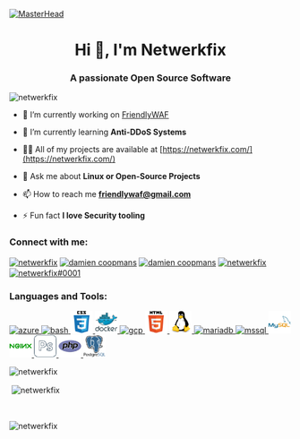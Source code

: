 [![MasterHead](https://ams1.vultrobjects.com/devs/ddos.gif)](https://netwerkfix.com/)
<h1 align="center">Hi 👋, I'm Netwerkfix</h1>
<h3 align="center">A passionate Open Source Software</h3>

<p align="left"> <img src="https://komarev.com/ghpvc/?username=netwerkfix&label=Profile%20views&color=0e75b6&style=flat" alt="netwerkfix" /> </p>

- 🔭 I’m currently working on [FriendlyWAF](https://friendlywaf.com/)

- 🌱 I’m currently learning **Anti-DDoS Systems**

- 👨‍💻 All of my projects are available at [https://netwerkfix.com/](https://netwerkfix.com/)

- 💬 Ask me about **Linux or Open-Source Projects**

- 📫 How to reach me **friendlywaf@gmail.com**

- ⚡ Fun fact **I love Security tooling**

<h3 align="left">Connect with me:</h3>
<p align="left">
<a href="https://dev.to/netwerkfix" target="blank"><img align="center" src="https://raw.githubusercontent.com/rahuldkjain/github-profile-readme-generator/master/src/images/icons/Social/devto.svg" alt="netwerkfix" height="30" width="40" /></a>
<a href="https://linkedin.com/in/damien coopmans" target="blank"><img align="center" src="https://raw.githubusercontent.com/rahuldkjain/github-profile-readme-generator/master/src/images/icons/Social/linked-in-alt.svg" alt="damien coopmans" height="30" width="40" /></a>
<a href="https://fb.com/damien coopmans" target="blank"><img align="center" src="https://raw.githubusercontent.com/rahuldkjain/github-profile-readme-generator/master/src/images/icons/Social/facebook.svg" alt="damien coopmans" height="30" width="40" /></a>
<a href="https://www.youtube.com/c/netwerkfix" target="blank"><img align="center" src="https://raw.githubusercontent.com/rahuldkjain/github-profile-readme-generator/master/src/images/icons/Social/youtube.svg" alt="netwerkfix" height="30" width="40" /></a>
<a href="https://discord.gg/netwerkfix#0001" target="blank"><img align="center" src="https://raw.githubusercontent.com/rahuldkjain/github-profile-readme-generator/master/src/images/icons/Social/discord.svg" alt="netwerkfix#0001" height="30" width="40" /></a>
</p>

<h3 align="left">Languages and Tools:</h3>
<p align="left"> <a href="https://azure.microsoft.com/en-in/" target="_blank" rel="noreferrer"> <img src="https://www.vectorlogo.zone/logos/microsoft_azure/microsoft_azure-icon.svg" alt="azure" width="40" height="40"/> </a> <a href="https://www.gnu.org/software/bash/" target="_blank" rel="noreferrer"> <img src="https://www.vectorlogo.zone/logos/gnu_bash/gnu_bash-icon.svg" alt="bash" width="40" height="40"/> </a> <a href="https://www.w3schools.com/css/" target="_blank" rel="noreferrer"> <img src="https://raw.githubusercontent.com/devicons/devicon/master/icons/css3/css3-original-wordmark.svg" alt="css3" width="40" height="40"/> </a> <a href="https://www.docker.com/" target="_blank" rel="noreferrer"> <img src="https://raw.githubusercontent.com/devicons/devicon/master/icons/docker/docker-original-wordmark.svg" alt="docker" width="40" height="40"/> </a> <a href="https://cloud.google.com" target="_blank" rel="noreferrer"> <img src="https://www.vectorlogo.zone/logos/google_cloud/google_cloud-icon.svg" alt="gcp" width="40" height="40"/> </a> <a href="https://www.w3.org/html/" target="_blank" rel="noreferrer"> <img src="https://raw.githubusercontent.com/devicons/devicon/master/icons/html5/html5-original-wordmark.svg" alt="html5" width="40" height="40"/> </a> <a href="https://www.linux.org/" target="_blank" rel="noreferrer"> <img src="https://raw.githubusercontent.com/devicons/devicon/master/icons/linux/linux-original.svg" alt="linux" width="40" height="40"/> </a> <a href="https://mariadb.org/" target="_blank" rel="noreferrer"> <img src="https://www.vectorlogo.zone/logos/mariadb/mariadb-icon.svg" alt="mariadb" width="40" height="40"/> </a> <a href="https://www.microsoft.com/en-us/sql-server" target="_blank" rel="noreferrer"> <img src="https://www.svgrepo.com/show/303229/microsoft-sql-server-logo.svg" alt="mssql" width="40" height="40"/> </a> <a href="https://www.mysql.com/" target="_blank" rel="noreferrer"> <img src="https://raw.githubusercontent.com/devicons/devicon/master/icons/mysql/mysql-original-wordmark.svg" alt="mysql" width="40" height="40"/> </a> <a href="https://www.nginx.com" target="_blank" rel="noreferrer"> <img src="https://raw.githubusercontent.com/devicons/devicon/master/icons/nginx/nginx-original.svg" alt="nginx" width="40" height="40"/> </a> <a href="https://www.photoshop.com/en" target="_blank" rel="noreferrer"> <img src="https://raw.githubusercontent.com/devicons/devicon/master/icons/photoshop/photoshop-line.svg" alt="photoshop" width="40" height="40"/> </a> <a href="https://www.php.net" target="_blank" rel="noreferrer"> <img src="https://raw.githubusercontent.com/devicons/devicon/master/icons/php/php-original.svg" alt="php" width="40" height="40"/> </a> <a href="https://www.postgresql.org" target="_blank" rel="noreferrer"> <img src="https://raw.githubusercontent.com/devicons/devicon/master/icons/postgresql/postgresql-original-wordmark.svg" alt="postgresql" width="40" height="40"/> </a> </p>

<p><img align="left" src="https://github-readme-stats.vercel.app/api/top-langs?username=netwerkfix&show_icons=true&locale=en&layout=compact" alt="netwerkfix" /></p><br>

<p>&nbsp;<img align="center" src="https://github-readme-stats.vercel.app/api?username=netwerkfix&show_icons=true&locale=en" alt="netwerkfix" /></p><br>

<p><img align="center" src="https://github-readme-streak-stats.herokuapp.com/?user=netwerkfix&" alt="netwerkfix" /></p><br>
